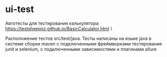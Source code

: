 # ui-test

Автотесты для тестирования калькулятора https://testsheepnz.github.io/BasicCalculator.html \

Расположение тестов src/test/java. Тесты написаны на языке java в системе сборки maven c подключенными фреймворками тестирования junit и selenium, с подключенными зависимостями и плагинами allure
